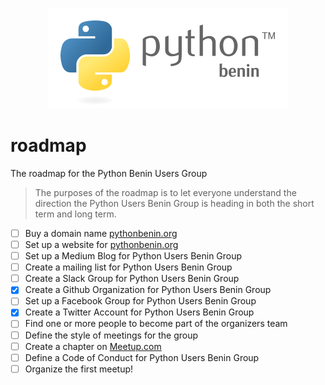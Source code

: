 <p align="center">
<img src="logo.png">
</p>

# roadmap

The roadmap for the Python Benin Users Group
> The purposes of the roadmap is to let everyone understand the direction the Python Users Benin Group is heading in both the short term and long term.

- [ ] Buy a domain name [pythonbenin.org](https://pythonbenin.org)
- [ ] Set up a website for [pythonbenin.org](https://pythonbenin.org)
- [ ] Set up a Medium Blog for Python Users Benin Group
- [ ] Create a mailing list for Python Users Benin Group
- [ ] Create a Slack Group for Python Users Benin Group
- [x] Create a Github Organization for Python Users Benin Group
- [ ] Set up a Facebook Group for Python Users Benin Group
- [x] Create a Twitter Account for Python Users Benin Group
- [ ] Find one or more people to become part of the organizers team
- [ ] Define the style of meetings for the group
- [ ] Create a chapter on [Meetup.com](https://meetup.com)
- [ ] Define a Code of Conduct for Python Users Benin Group
- [ ] Organize the first meetup!
